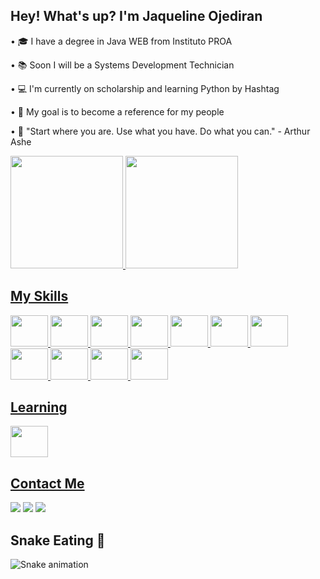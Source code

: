 ## Hey! What's up? I'm Jaqueline Ojediran

• 🎓 I have a degree in Java WEB from Instituto PROA

• 📚 Soon I will be a Systems Development Technician

• 💻 I'm currently on scholarship and learning Python by Hashtag

• 🚀 My goal is to become a reference for my people

• 📌 "Start where you are. Use what you have. Do what you can." - Arthur Ashe


<div>
<a href="https://github.com/JaquelineOjediran">
<img height="180em" src="https://github-readme-stats.vercel.app/api/top-langs/?username=JaquelineOjediran&layout=compact&langs_count=7&theme=dracula"/>
<img height="180em" src="https://github-readme-stats.vercel.app/api?username=JaquelineOjediran&show_icons=true&theme=dracula&include_all_commits=true&count_private=true"/>
</div>

## My Skills

<img height="50" width="60" src="https://cdn.jsdelivr.net/gh/devicons/devicon/icons/html5/html5-original.svg" /> <img height="50" width="60" src="https://cdn.jsdelivr.net/gh/devicons/devicon/icons/css3/css3-original.svg" /> <img height="50" width="60" src="https://cdn.jsdelivr.net/gh/devicons/devicon/icons/php/php-original.svg" /> <img height="50" width="60" src="https://cdn.jsdelivr.net/gh/devicons/devicon/icons/java/java-original.svg" /> <img height="50" width="60" src="https://cdn.jsdelivr.net/gh/devicons/devicon/icons/javascript/javascript-original.svg" /> <img height="50" width="60"  src="https://cdn.jsdelivr.net/gh/devicons/devicon/icons/mysql/mysql-original.svg" /> <img height="50" width="60"  src="https://cdn.jsdelivr.net/gh/devicons/devicon/icons/figma/figma-original.svg" /> <img height="50" width="60"  src="https://cdn.jsdelivr.net/gh/devicons/devicon/icons/illustrator/illustrator-plain.svg" /> <img height="50" width="60" src="https://cdn.jsdelivr.net/gh/devicons/devicon/icons/photoshop/photoshop-plain.svg" /> <img height="50" width="60"  src="https://cdn.jsdelivr.net/gh/devicons/devicon/icons/react/react-original.svg" /> <img height="50" width="60"  src="https://cdn.jsdelivr.net/gh/devicons/devicon/icons/bootstrap/bootstrap-original.svg" />
          
          
## Learning

<img height="50" width="60" src="https://cdn.jsdelivr.net/gh/devicons/devicon/icons/python/python-original.svg" />

## Contact Me

<div>

<a href="https://instagram.com/ojediranjaque" target="_blank"><img src="https://img.shields.io/badge/-Instagram-%23E4405F?style=for-the-badge&logo=instagram&logoColor=white" target="_blank"></a>
<a href = "mailto:ojediranjaque@gmail.com"><img src="https://img.shields.io/badge/Gmail-D14836?style=for-the-badge&logo=gmail&logoColor=white" target="_blank"></a>
<a href="https://www.linkedin.com/in/jaqueline-ojediran" target="_blank"><img src="https://img.shields.io/badge/-LinkedIn-%230077B5?style=for-the-badge&logo=linkedin&logoColor=white" target="_blank"></a>   
</div>

## Snake Eating 🐍
![Snake animation](https://github.com/JaquelineOjediran/jaquelineojediran/blob/output/github-contribution-grid-snake.svg)

